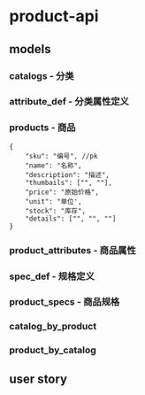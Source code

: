 # product-api

## models

### catalogs - 分类

### attribute_def - 分类属性定义

### products - 商品

    {
        "sku": "编号", //pk
        "name": "名称",
        "description": "描述",
        "thumbails": ["", ""],
        "price": "原始价格",
        "unit": "单位',
        "stock": "库存",
        "details": ["", "", ""]
    }

### product_attributes - 商品属性

### spec_def - 规格定义

### product_specs - 商品规格

### catalog_by_product

### product_by_catalog

## user story

